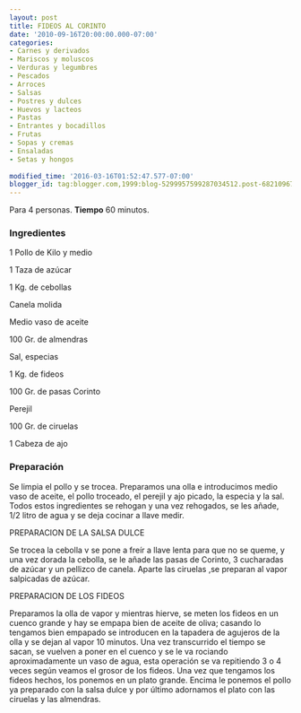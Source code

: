```yaml
---
layout: post
title: FIDEOS AL CORINTO
date: '2010-09-16T20:00:00.000-07:00'
categories:
- Carnes y derivados
- Mariscos y moluscos
- Verduras y legumbres
- Pescados
- Arroces
- Salsas
- Postres y dulces
- Huevos y lacteos
- Pastas
- Entrantes y bocadillos
- Frutas
- Sopas y cremas
- Ensaladas
- Setas y hongos
 
modified_time: '2016-03-16T01:52:47.577-07:00'
blogger_id: tag:blogger.com,1999:blog-5299957599287034512.post-6821096757777323456
---
```


Para 4 personas.
<b>Tiempo</b> 60 minutos.

<h3>Ingredientes</h3>

1 Pollo de Kilo y medio

1 Taza de azúcar

1 Kg. de cebollas

Canela molida

Medio vaso de aceite

100 Gr. de almendras

Sal, especias

1 Kg. de fideos

100 Gr. de pasas Corinto

Perejil

100 Gr. de ciruelas

1 Cabeza de ajo

<h3>Preparación</h3>

Se limpia el pollo y se trocea. Preparamos una olla e introducimos medio vaso de aceite, el pollo troceado, el perejil y ajo picado, la especia y la sal. Todos estos ingredientes se rehogan y una vez rehogados, se les añade, 1/2 litro de agua y se deja cocinar a llave medir.

PREPARACION DE LA SALSA DULCE

Se trocea la cebolla v se pone a freír a llave lenta para que no se queme, y una vez dorada la cebolla, se le añade las pasas de Corinto, 3 cucharadas de azúcar y un pellizco de canela. Aparte las ciruelas ,se preparan al vapor salpicadas de azúcar.

PREPARACION DE LOS FIDEOS

Preparamos la olla de vapor y mientras hierve, se meten los fideos en un cuenco grande y hay se empapa bien de aceite de oliva; casando lo tengamos bien empapado se introducen en la tapadera de agujeros de la olla y se dejan al vapor 10 minutos. Una vez transcurrido el tiempo se sacan, se vuelven a poner en el cuenco y se le va rociando aproximadamente un vaso de agua, esta operación se va repitiendo 3 o 4 veces según veamos el grosor de los fideos. Una vez que tengamos los fideos hechos, los ponemos en un plato grande. Encima le ponemos el pollo ya preparado con la salsa dulce y por último adornamos el plato con las ciruelas y las almendras.

